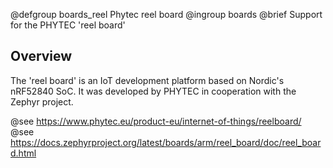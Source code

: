 @defgroup    boards_reel Phytec reel board
@ingroup     boards
@brief       Support for the PHYTEC 'reel board'

## Overview

The 'reel board' is an IoT development platform based on Nordic's nRF52840 SoC.
It was developed by PHYTEC in cooperation with the Zephyr project.

@see https://www.phytec.eu/product-eu/internet-of-things/reelboard/
@see https://docs.zephyrproject.org/latest/boards/arm/reel_board/doc/reel_board.html

